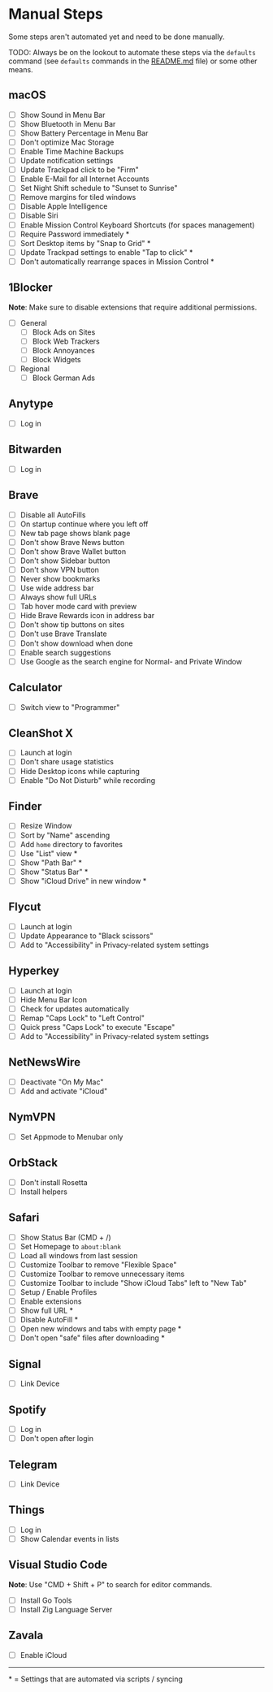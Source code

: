 # Manual Steps

Some steps aren't automated yet and need to be done manually.

TODO: Always be on the lookout to automate these steps via the `defaults` command (see `defaults` commands in the [README.md](./README.md#useful-commands) file) or some other means.

## macOS

- [ ] Show Sound in Menu Bar
- [ ] Show Bluetooth in Menu Bar
- [ ] Show Battery Percentage in Menu Bar
- [ ] Don't optimize Mac Storage
- [ ] Enable Time Machine Backups
- [ ] Update notification settings
- [ ] Update Trackpad click to be "Firm"
- [ ] Enable E-Mail for all Internet Accounts
- [ ] Set Night Shift schedule to "Sunset to Sunrise"
- [ ] Remove margins for tiled windows
- [ ] Disable Apple Intelligence
- [ ] Disable Siri
- [ ] Enable Mission Control Keyboard Shortcuts (for spaces management)
- [ ] Require Password immediately \*
- [ ] Sort Desktop items by "Snap to Grid" \*
- [ ] Update Trackpad settings to enable "Tap to click" \*
- [ ] Don't automatically rearrange spaces in Mission Control \*

## 1Blocker

**Note**: Make sure to disable extensions that require additional permissions.

- [ ] General
  - [ ] Block Ads on Sites
  - [ ] Block Web Trackers
  - [ ] Block Annoyances
  - [ ] Block Widgets
- [ ] Regional
  - [ ] Block German Ads

## Anytype

- [ ] Log in

## Bitwarden

- [ ] Log in

## Brave

- [ ] Disable all AutoFills
- [ ] On startup continue where you left off
- [ ] New tab page shows blank page
- [ ] Don't show Brave News button
- [ ] Don't show Brave Wallet button
- [ ] Don't show Sidebar button
- [ ] Don't show VPN button
- [ ] Never show bookmarks
- [ ] Use wide address bar
- [ ] Always show full URLs
- [ ] Tab hover mode card with preview
- [ ] Hide Brave Rewards icon in address bar
- [ ] Don't show tip buttons on sites
- [ ] Don't use Brave Translate
- [ ] Don't show download when done
- [ ] Enable search suggestions
- [ ] Use Google as the search engine for Normal- and Private Window

## Calculator

- [ ] Switch view to "Programmer"

## CleanShot X

- [ ] Launch at login
- [ ] Don't share usage statistics
- [ ] Hide Desktop icons while capturing
- [ ] Enable "Do Not Disturb" while recording

## Finder

- [ ] Resize Window
- [ ] Sort by "Name" ascending
- [ ] Add `home` directory to favorites
- [ ] Use "List" view \*
- [ ] Show "Path Bar" \*
- [ ] Show "Status Bar" \*
- [ ] Show "iCloud Drive" in new window \*

## Flycut

- [ ] Launch at login
- [ ] Update Appearance to "Black scissors"
- [ ] Add to "Accessibility" in Privacy-related system settings

## Hyperkey

- [ ] Launch at login
- [ ] Hide Menu Bar Icon
- [ ] Check for updates automatically
- [ ] Remap "Caps Lock" to "Left Control"
- [ ] Quick press "Caps Lock" to execute "Escape"
- [ ] Add to "Accessibility" in Privacy-related system settings

## NetNewsWire

- [ ] Deactivate "On My Mac"
- [ ] Add and activate "iCloud"

## NymVPN

- [ ] Set Appmode to Menubar only

## OrbStack

- [ ] Don't install Rosetta
- [ ] Install helpers

## Safari

- [ ] Show Status Bar (CMD + /)
- [ ] Set Homepage to `about:blank`
- [ ] Load all windows from last session
- [ ] Customize Toolbar to remove "Flexible Space"
- [ ] Customize Toolbar to remove unnecessary items
- [ ] Customize Toolbar to include "Show iCloud Tabs" left to "New Tab"
- [ ] Setup / Enable Profiles
- [ ] Enable extensions
- [ ] Show full URL \*
- [ ] Disable AutoFill \*
- [ ] Open new windows and tabs with empty page \*
- [ ] Don't open "safe" files after downloading \*

## Signal

- [ ] Link Device

## Spotify

- [ ] Log in
- [ ] Don't open after login

## Telegram

- [ ] Link Device

## Things

- [ ] Log in
- [ ] Show Calendar events in lists

## Visual Studio Code

**Note**: Use "CMD + Shift + P" to search for editor commands.

- [ ] Install Go Tools
- [ ] Install Zig Language Server

## Zavala

- [ ] Enable iCloud

---

\* = Settings that are automated via scripts / syncing
